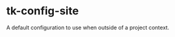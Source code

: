 tk-config-site
======================

A default configuration to use when outside of a project context.
